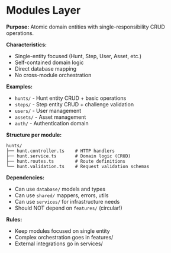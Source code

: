 # Modules Layer

**Purpose:** Atomic domain entities with single-responsibility CRUD operations.

**Characteristics:**

- Single-entity focused (Hunt, Step, User, Asset, etc.)
- Self-contained domain logic
- Direct database mapping
- No cross-module orchestration

**Examples:**

- `hunts/` - Hunt entity CRUD + basic operations
- `steps/` - Step entity CRUD + challenge validation
- `users/` - User management
- `assets/` - Asset management
- `auth/` - Authentication domain

**Structure per module:**

```
hunts/
├── hunt.controller.ts    # HTTP handlers
├── hunt.service.ts       # Domain logic (CRUD)
├── hunt.routes.ts        # Route definitions
└── hunt.validation.ts    # Request validation schemas
```

**Dependencies:**

- Can use `database/` models and types
- Can use `shared/` mappers, errors, utils
- Can use `services/` for infrastructure needs
- Should NOT depend on `features/` (circular!)

**Rules:**

- Keep modules focused on single entity
- Complex orchestration goes in features/
- External integrations go in services/
